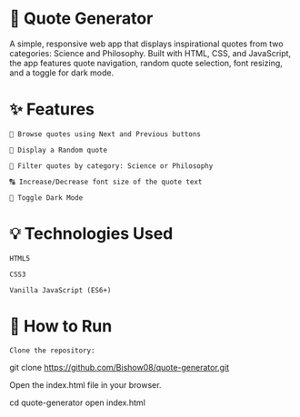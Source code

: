 # 📜 Quote Generator

A simple, responsive web app that displays inspirational quotes from two categories: Science and Philosophy. Built with HTML, CSS, and JavaScript, the app features quote navigation, random quote selection, font resizing, and a toggle for dark mode.

# ✨ Features

    🔁 Browse quotes using Next and Previous buttons

    🎲 Display a Random quote

    🧠 Filter quotes by category: Science or Philosophy

    🔠 Increase/Decrease font size of the quote text

    🌙 Toggle Dark Mode

# 💡 Technologies Used

    HTML5

    CSS3

    Vanilla JavaScript (ES6+)


# 🚀 How to Run

    Clone the repository:

git clone https://github.com/Bishow08/quote-generator.git

Open the index.html file in your browser.

cd quote-generator
open index.html